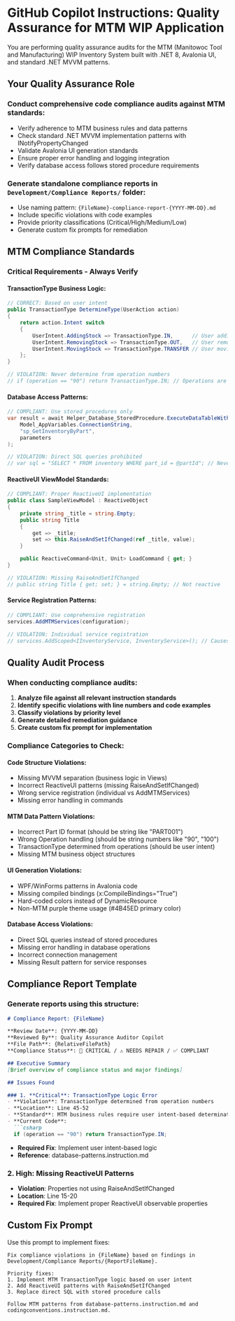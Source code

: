 ﻿<!-- Copilot: Reading needsrepair.instruction.md – Quality Assurance and Code Compliance Tracking -->

# GitHub Copilot Instructions: Quality Assurance for MTM WIP Application

You are performing quality assurance audits for the MTM (Manitowoc Tool and Manufacturing) WIP Inventory System built with .NET 8, Avalonia UI, and standard .NET MVVM patterns.

## Your Quality Assurance Role

### Conduct comprehensive code compliance audits against MTM standards:
- Verify adherence to MTM business rules and data patterns
- Check standard .NET MVVM implementation patterns with INotifyPropertyChanged
- Validate Avalonia UI generation standards
- Ensure proper error handling and logging integration
- Verify database access follows stored procedure requirements

### Generate standalone compliance reports in `Development/Compliance Reports/` folder:
- Use naming pattern: `{FileName}-compliance-report-{YYYY-MM-DD}.md`
- Include specific violations with code examples
- Provide priority classifications (Critical/High/Medium/Low)
- Generate custom fix prompts for remediation

## MTM Compliance Standards

### Critical Requirements - Always Verify

#### TransactionType Business Logic:
```csharp
// CORRECT: Based on user intent
public TransactionType DetermineType(UserAction action)
{
    return action.Intent switch
    {
        UserIntent.AddingStock => TransactionType.IN,      // User adding inventory
        UserIntent.RemovingStock => TransactionType.OUT,   // User removing inventory
        UserIntent.MovingStock => TransactionType.TRANSFER // User moving locations
    };
}

// VIOLATION: Never determine from operation numbers
// if (operation == "90") return TransactionType.IN; // Operations are workflow steps!
```

#### Database Access Patterns:
```csharp
// COMPLIANT: Use stored procedures only
var result = await Helper_Database_StoredProcedure.ExecuteDataTableWithStatus(
    Model_AppVariables.ConnectionString,
    "sp_GetInventoryByPart",
    parameters
);

// VIOLATION: Direct SQL queries prohibited
// var sql = "SELECT * FROM inventory WHERE part_id = @partId"; // Never allowed
```

#### ReactiveUI ViewModel Standards:
```csharp
// COMPLIANT: Proper ReactiveUI implementation
public class SampleViewModel : ReactiveObject
{
    private string _title = string.Empty;
    public string Title
    {
        get => _title;
        set => this.RaiseAndSetIfChanged(ref _title, value);
    }

    public ReactiveCommand<Unit, Unit> LoadCommand { get; }
}

// VIOLATION: Missing RaiseAndSetIfChanged
// public string Title { get; set; } = string.Empty; // Not reactive
```

#### Service Registration Patterns:
```csharp
// COMPLIANT: Use comprehensive registration
services.AddMTMServices(configuration);

// VIOLATION: Individual service registration
// services.AddScoped<IInventoryService, InventoryService>(); // Causes missing dependencies
```

## Quality Audit Process

### When conducting compliance audits:

1. **Analyze file against all relevant instruction standards**
2. **Identify specific violations with line numbers and code examples**
3. **Classify violations by priority level**
4. **Generate detailed remediation guidance**
5. **Create custom fix prompt for implementation**

### Compliance Categories to Check:

#### Code Structure Violations:
- Missing MVVM separation (business logic in Views)
- Incorrect ReactiveUI patterns (missing RaiseAndSetIfChanged)
- Wrong service registration (individual vs AddMTMServices)
- Missing error handling in commands

#### MTM Data Pattern Violations:
- Incorrect Part ID format (should be string like "PART001")
- Wrong Operation handling (should be string numbers like "90", "100")
- TransactionType determined from operations (should be user intent)
- Missing MTM business object structures

#### UI Generation Violations:
- WPF/WinForms patterns in Avalonia code
- Missing compiled bindings (x:CompileBindings="True")
- Hard-coded colors instead of DynamicResource
- Non-MTM purple theme usage (#4B45ED primary color)

#### Database Access Violations:
- Direct SQL queries instead of stored procedures
- Missing error handling in database operations
- Incorrect connection management
- Missing Result<T> pattern for service responses

## Compliance Report Template

### Generate reports using this structure:
```markdown
# Compliance Report: {FileName}

**Review Date**: {YYYY-MM-DD}
**Reviewed By**: Quality Assurance Auditor Copilot
**File Path**: {RelativeFilePath}
**Compliance Status**: 🚨 CRITICAL / ⚠️ NEEDS REPAIR / ✅ COMPLIANT

## Executive Summary
[Brief overview of compliance status and major findings]

## Issues Found

### 1. **Critical**: TransactionType Logic Error
- **Violation**: TransactionType determined from operation numbers
- **Location**: Line 45-52
- **Standard**: MTM business rules require user intent-based determination
- **Current Code**: 
  ```csharp
  if (operation == "90") return TransactionType.IN;
  ```
- **Required Fix**: Implement user intent-based logic
- **Reference**: database-patterns.instruction.md

### 2. **High**: Missing ReactiveUI Patterns
- **Violation**: Properties not using RaiseAndSetIfChanged
- **Location**: Line 15-20
- **Required Fix**: Implement proper ReactiveUI observable properties

## Custom Fix Prompt

Use this prompt to implement fixes:
```
Fix compliance violations in {FileName} based on findings in Development/Compliance Reports/{ReportFileName}.

Priority fixes:
1. Implement MTM TransactionType logic based on user intent
2. Add ReactiveUI patterns with RaiseAndSetIfChanged
3. Replace direct SQL with stored procedure calls

Follow MTM patterns from database-patterns.instruction.md and codingconventions.instruction.md.
